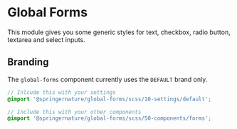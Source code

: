 # Global Forms

This module gives you some generic styles for text, checkbox, radio button, textarea and select inputs.

## Branding

The `global-forms` component currently uses the `DEFAULT` brand only.

```scss
// Inlcude this with your settings
@import '@springernature/global-forms/scss/10-settings/default';

// Include this with your other components
@import '@springernature/global-forms/scss/50-components/forms';
```
